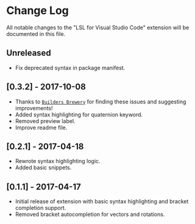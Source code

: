 # Change Log
All notable changes to the "LSL for Visual Studio Code" extension will be documented in this file.

## Unreleased
- Fix deprecated syntax in package manifest.

## [0.3.2] - 2017-10-08
- Thanks to [`Builders Brewery`](http://www.buildersbrewery.com/) for finding these issues and suggesting improvements!
- Added syntax highlighting for quaternion keyword.
- Removed preview label.
- Improve readme file. 

## [0.2.1] - 2017-04-18
- Rewrote syntax highlighting logic.
- Added basic snippets.

## [0.1.1] - 2017-04-17
- Initial release of extension with basic syntax highlighting and bracket completion support.
- Removed bracket autocompletion for vectors and rotations.
